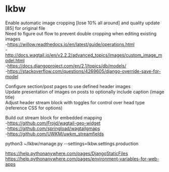 # lkbw
  
Enable automatic image cropping [lose 10% all around] and quality update [85] for original file  
Need to figure out flow to prevent double cropping when editing existing images  
-https://willow.readthedocs.io/en/latest/guide/operations.html  
-http://docs.wagtail.io/en/v2.2.2/advanced_topics/images/custom_image_model.html  
-https://docs.djangoproject.com/en/2.1/topics/db/models/  
-https://stackoverflow.com/questions/4269605/django-override-save-for-model  
  
Configure section/post pages to use defined header images  
Update presentation of images on posts to optionally include caption (image title)  
Adjust header stream block with toggles for control over head type (reference CSS for options)  
  
Build out stream block for embedded mapping  
-https://github.com/Frojd/wagtail-geo-widget  
-https://github.com/springload/wagtailgmaps  
-https://github.com/UWKM/uwkm_streamfields  
  
python3 ~/lkbw/manage.py <xxx> --settings=lkbw.settings.production  
  
https://help.pythonanywhere.com/pages/DjangoStaticFiles  
https://help.pythonanywhere.com/pages/environment-variables-for-web-apps  
